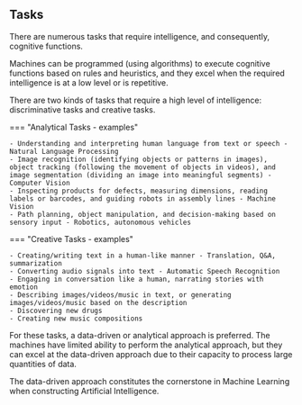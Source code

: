 ## Tasks
There are numerous tasks that require intelligence, and consequently, cognitive functions.

Machines can be programmed (using algorithms) to execute cognitive functions based on rules and heuristics, and they excel when the required intelligence is at a low level or is repetitive.

There are two kinds of tasks that require a high level of intelligence: discriminative tasks and creative tasks. 

=== "Analytical Tasks - examples"

	- Understanding and interpreting human language from text or speech - Natural Language Processing
	- Image recognition (identifying objects or patterns in images), object tracking (following the movement of objects in videos), and image segmentation (dividing an image into meaningful segments) - Computer Vision
	- Inspecting products for defects, measuring dimensions, reading labels or barcodes, and guiding robots in assembly lines - Machine Vision
	- Path planning, object manipulation, and decision-making based on sensory input - Robotics, autonomous vehicles
    
=== "Creative Tasks - examples"

	- Creating/writing text in a human-like manner - Translation, Q&A, summarization 
	- Converting audio signals into text - Automatic Speech Recognition
	- Engaging in conversation like a human, narrating stories with emotion 
	- Describing images/videos/music in text, or generating images/videos/music based on the description 
	- Discovering new drugs 
	- Creating new music compositions


For these tasks, a data-driven or analytical approach is preferred. The machines have limited ability to perform the analytical approach, but they can excel at the data-driven approach due to their capacity to process large quantities of data.

The data-driven approach constitutes the cornerstone in Machine Learning when constructing Artificial Intelligence.